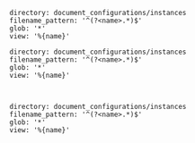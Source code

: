```history :list_documents_in_directory
directory: document_configurations/instances
filename_pattern: '^(?<name>.*)$'
glob: '*'
view: '%{name}'
```
```load :load_document_from_directory
directory: document_configurations/instances
filename_pattern: '^(?<name>.*)$'
glob: '*'
view: '%{name}'
```
```view :view
```
```edit :edit
```
```save :save_document_in_directory
directory: document_configurations/instances
filename_pattern: '^(?<name>.*)$'
glob: '*'
view: '%{name}'
```